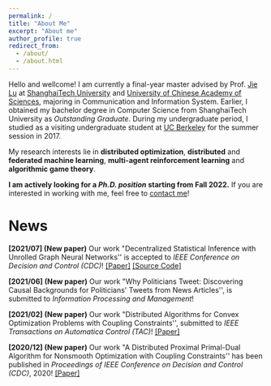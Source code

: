 ```yaml
---
permalink: /
title: "About Me"
excerpt: "About me"
author_profile: true
redirect_from: 
  - /about/
  - /about.html
---
```


Hello and wellcome! I am currently a final-year master advised by Prof. [Jie Lu](https://sist.shanghaitech.edu.cn/sist_en/2020/0814/c7582a54862/page.htm) at [ShanghaiTech University](https://www.shanghaitech.edu.cn/) and [University of Chinese Academy of Sciences](https://english.ucas.ac.cn/), majoring in Communication and Information System. Earlier, I obtained my bachelor degree in Computer Science from ShanghaiTech University as *Outstanding Graduate*. During my undergraduate period, I studied as a visiting undergraduate student at [UC Berkeley](https://www.berkeley.edu/) for the summer session in 2017.

My research interests lie in **distributed optimization**, **distributed** and **federated machine learning**, **multi-agent reinforcement learning** and **algorithmic game theory**.

**I am actively looking for a *Ph.D. position* starting from Fall 2022.** If you are interested in working with me, feel free to [contact me](mailto:wanghe@shanghaitech.edu.cn)!



# News

**[2021/07] (New paper)** Our work "Decentralized Statistical Inference with Unrolled Graph Neural Networks'' is accepted to *IEEE Conference on Decision and Control (CDC)*!  [[Paper]](https://arxiv.org/pdf/2104.01555.pdf) [[Source Code]](https://github.com/IrisWangHe/Learning-based-DOP-Framework)

**[2021/06] (New paper)** Our work "Why Politicians Tweet: Discovering Causal Backgrounds for Politicians' Tweets from News Articles'', is submitted to *Information Processing and Management*!

**[2021/02] (New paper)** Our work "Distributed Algorithms for Convex Optimization Problems with Coupling Constraints'', submitted to *IEEE Transactions on Automatica Control (TAC)*!  [[Paper]](https://arxiv.org/pdf/2102.12989.pdf)

**[2020/12] (New paper)** Our work "A Distributed Proximal Primal-Dual Algorithm for Nonsmooth Optimization with Coupling Constraints'' has been published in *Proceedings of IEEE Conference on Decision and Control (CDC)*, 2020!  [[Paper]](https://ieeexplore.ieee.org/abstract/document/9303937)

<script type='text/javascript' id='clustrmaps' src="//clustrmaps.com/map_v2.js?d=I_uOE3DxWcuJCMuYLMmMcoCunu8Tgd49dqTu30nqLSQ&cl=ffffff&w=a&co=ffffff&cmo=3acc3a&cmn=ff5353&ct=808080"></script>